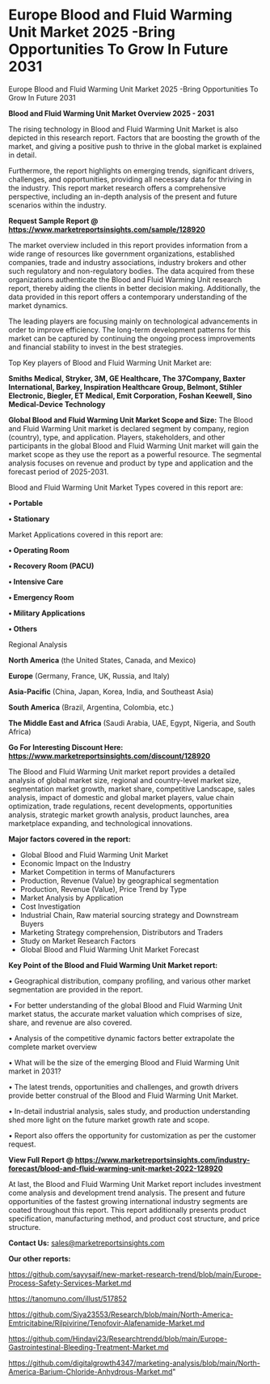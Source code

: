 # Europe Blood and Fluid Warming Unit Market 2025 -Bring Opportunities To Grow In Future 2031
Europe Blood and Fluid Warming Unit Market 2025 -Bring Opportunities To Grow In Future 2031

<Strong> Blood and Fluid Warming Unit Market Overview 2025 - 2031</strong>

The rising technology in Blood and Fluid Warming Unit Market is also depicted in this research report. Factors that are boosting the growth of the market, and giving a positive push to thrive in the global market is explained in detail.

Furthermore, the report highlights on emerging trends, significant drivers, challenges, and opportunities, providing all necessary data for thriving in the industry. This report market research offers a comprehensive perspective, including an in-depth analysis of the present and future scenarios within the industry.

<strong>Request Sample Report @ <a href=https://www.marketreportsinsights.com/sample/128920>https://www.marketreportsinsights.com/sample/128920</a></strong>

The market overview included in this report provides information from a wide range of resources like government organizations, established companies, trade and industry associations, industry brokers and other such regulatory and non-regulatory bodies. The data acquired from these organizations authenticate the Blood and Fluid Warming Unit research report, thereby aiding the clients in better decision making. Additionally, the data provided in this report offers a contemporary understanding of the market dynamics.

The leading players are focusing mainly on technological advancements in order to improve efficiency. The long-term development patterns for this market can be captured by continuing the ongoing process improvements and financial stability to invest in the best strategies.

Top Key players of Blood and Fluid Warming Unit Market are:

<strong>Smiths Medical, Stryker, 3M, GE Healthcare, The 37Company, Baxter International, Barkey, Inspiration Healthcare Group, Belmont, Stihler Electronic, Biegler, ET Medical, Emit Corporation, Foshan Keewell, Sino Medical-Device Technology</strong>

<strong><b>Global Blood and Fluid Warming Unit Market Scope and Size:</b></strong>
The Blood and Fluid Warming Unit market is declared segment by company, region (country), type, and application. Players, stakeholders, and other participants in the global Blood and Fluid Warming Unit market will gain the market scope as they use the report as a powerful resource. The segmental analysis focuses on revenue and product by type and application and the forecast period of 2025-2031.

Blood and Fluid Warming Unit Market Types covered in this report are:

<strong>• Portable

• Stationary</strong>

Market Applications covered in this report are:

<strong>• Operating Room

• Recovery Room (PACU)

• Intensive Care

• Emergency Room

• Military Applications

• Others</strong> 

Regional Analysis

<strong>North America</strong> (the United States, Canada, and Mexico)

<strong>Europe</strong> (Germany, France, UK, Russia, and Italy)

<strong>Asia-Pacific</strong> (China, Japan, Korea, India, and Southeast Asia)

<strong>South America</strong> (Brazil, Argentina, Colombia, etc.)

<strong>The Middle East and Africa</strong> (Saudi Arabia, UAE, Egypt, Nigeria, and South Africa)

<strong>Go For Interesting Discount Here: <a href=https://www.marketreportsinsights.com/discount/128920>https://www.marketreportsinsights.com/discount/128920</a></strong>

The Blood and Fluid Warming Unit market report provides a detailed analysis of global market size, regional and country-level market size, segmentation market growth, market share, competitive Landscape, sales analysis, impact of domestic and global market players, value chain optimization, trade regulations, recent developments, opportunities analysis, strategic market growth analysis, product launches, area marketplace expanding, and technological innovations.

<strong><b>Major factors covered in the report:</b></strong>
<ul>
  <li>Global Blood and Fluid Warming Unit Market </li>
  <li>Economic Impact on the Industry</li>
  <li>Market Competition in terms of Manufacturers</li>
  <li>Production, Revenue (Value) by geographical segmentation</li>
  <li>Production, Revenue (Value), Price Trend by Type</li>
  <li>Market Analysis by Application</li>
  <li>Cost Investigation</li>
  <li>Industrial Chain, Raw material sourcing strategy and Downstream Buyers</li>
  <li>Marketing Strategy comprehension, Distributors and Traders</li>
  <li>Study on Market Research Factors</li>
  <li>Global Blood and Fluid Warming Unit Market Forecast</li>
</ul>

<strong><b>Key Point of the Blood and Fluid Warming Unit Market report:</b></strong>

• Geographical distribution, company profiling, and various other market segmentation are provided in the report.

• For better understanding of the global Blood and Fluid Warming Unit market status, the accurate market valuation which comprises of size, share, and revenue are also covered.

• Analysis of the competitive dynamic factors better extrapolate the complete market overview

• What will be the size of the emerging Blood and Fluid Warming Unit market in 2031?

• The latest trends, opportunities and challenges, and growth drivers provide better construal of the Blood and Fluid Warming Unit Market.

• In-detail industrial analysis, sales study, and production understanding shed more light on the future market growth rate and scope.

• Report also offers the opportunity for customization as per the customer request.

<strong><b>View Full Report @ <a href=https://www.marketreportsinsights.com/industry-forecast/blood-and-fluid-warming-unit-market-2022-128920>https://www.marketreportsinsights.com/industry-forecast/blood-and-fluid-warming-unit-market-2022-128920</a></b></strong>


At last, the Blood and Fluid Warming Unit Market report includes investment come analysis and development trend analysis. The present and future opportunities of the fastest growing international industry segments are coated throughout this report. This report additionally presents product specification, manufacturing method, and product cost structure, and price structure.

<strong>Contact Us:</strong>
sales@marketreportsinsights.com

<strong>Our other reports:</strong>

<a href=https://github.com/sayysaif/new-market-research-trend/blob/main/Europe-Process-Safety-Services-Market.md>https://github.com/sayysaif/new-market-research-trend/blob/main/Europe-Process-Safety-Services-Market.md</a>

<a href=https://tanomuno.com/illust/517852>https://tanomuno.com/illust/517852</a>

<a href=https://github.com/Siya23553/Research/blob/main/North-America-Emtricitabine/Rilpivirine/Tenofovir-Alafenamide-Market.md>https://github.com/Siya23553/Research/blob/main/North-America-Emtricitabine/Rilpivirine/Tenofovir-Alafenamide-Market.md</a>

<a href=https://github.com/Hindavi23/Researchtrendd/blob/main/Europe-Gastrointestinal-Bleeding-Treatment-Market.md>https://github.com/Hindavi23/Researchtrendd/blob/main/Europe-Gastrointestinal-Bleeding-Treatment-Market.md</a>

<a href=https://github.com/digitalgrowth4347/marketing-analysis/blob/main/North-America-Barium-Chloride-Anhydrous-Market.md>https://github.com/digitalgrowth4347/marketing-analysis/blob/main/North-America-Barium-Chloride-Anhydrous-Market.md</a>"
